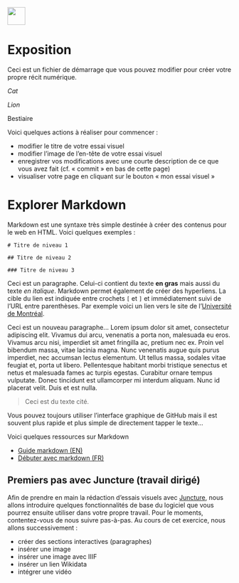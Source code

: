 <a href="https://juncture-digital.org"><img src="https://raw.githubusercontent.com/digitalArtHistory/recits-numeriques/main/images/btn_juncture.svg" style="height:40px"></a>

<param ve-config 
       title="depart" 
       banner="/images/ViennaDioscoridesFolio483vBirds.jpg" 
       layout="vertical">

# Exposition

Ceci est un fichier de démarrage que vous pouvez modifier pour créer votre propre récit numérique.

*Cat*
<param ve-image url="https://iiif.bodleian.ox.ac.uk/iiif/image/9f267396-1e58-45c3-b7fe-20a7570cb60a/full/1000,1566/0/default.jpg" /
       title="Cat"
>

*Lion*
<param ve-image url="https://iiif.bodleian.ox.ac.uk/iiif/image/5fd6efe8-e1bc-4477-8684-200bc11cbd6b/full/1000,1517/0/default.jpg" /
       title="Lion"
>

Bestiaire
<param ve-image manifest="https://iiif.bodleian.ox.ac.uk/iiif/manifest/e6ad6426-6ff5-4c33-a078-ca518b36ca49.json" seq="49"/>
<param ve-image manifest="https://iiif.bodleian.ox.ac.uk/iiif/manifest/e6ad6426-6ff5-4c33-a078-ca518b36ca49.json" seq="50"/>
<param ve-image manifest="https://iiif.bodleian.ox.ac.uk/iiif/manifest/e6ad6426-6ff5-4c33-a078-ca518b36ca49.json" seq="51"/>
<param ve-image manifest="https://iiif.bodleian.ox.ac.uk/iiif/manifest/e6ad6426-6ff5-4c33-a078-ca518b36ca49.json" seq="52"/>
<param ve-image manifest="https://iiif.bodleian.ox.ac.uk/iiif/manifest/e6ad6426-6ff5-4c33-a078-ca518b36ca49.json" seq="53"/>

Voici quelques actions à réaliser pour commencer :
- modifier le titre de votre essai visuel
- modifier l’image de l’en-tête de votre essai visuel
- enregistrer vos modifications avec une courte description de ce que vous avez fait (cf. « commit » en bas de cette page)
- visualiser votre page en cliquant sur le bouton « mon essai visuel »

# Explorer Markdown

Markdown est une syntaxe très simple destinée à créer des contenus pour le web en HTML. Voici quelques exemples :

```
# Titre de niveau 1

## Titre de niveau 2

### Titre de niveau 3
```

Ceci est un paragraphe. Celui-ci contient du texte **en gras** mais aussi du texte *en italique*. Markdown permet également de créer des hyperliens. La cible du lien est indiquée entre crochets `[` et `]` et immédiatement suivi de l’URL entre parenthèses. Par exemple voici un lien vers le site de l’[Université de Montréal](http://www.umontreal.ca).

Ceci est un nouveau paragraphe...  Lorem ipsum dolor sit amet, consectetur adipiscing elit. Vivamus dui arcu, venenatis a porta non, malesuada eu eros. Vivamus arcu nisi, imperdiet sit amet fringilla ac, pretium nec ex. Proin vel bibendum massa, vitae lacinia magna. Nunc venenatis augue quis purus imperdiet, nec accumsan lectus elementum. Ut tellus massa, sodales vitae feugiat et, porta ut libero. Pellentesque habitant morbi tristique senectus et netus et malesuada fames ac turpis egestas. Curabitur ornare tempus vulputate. Donec tincidunt est ullamcorper mi interdum aliquam. Nunc id placerat velit. Duis et est nulla. 

> Ceci est du texte cité.

Vous pouvez toujours utiliser l’interface graphique de GitHub mais il est souvent plus rapide et plus simple de directement tapper le texte...

Voici quelques ressources sur Markdown
- [Guide markdown (EN)](https://docs.github.com/en/get-started/writing-on-github/getting-started-with-writing-and-formatting-on-github/basic-writing-and-formatting-syntax)
- [Débuter avec markdown (FR)](https://programminghistorian.org/fr/lecons/debuter-avec-markdown)

## Premiers pas avec Juncture (travail dirigé)

Afin de prendre en main la rédaction d’essais visuels avec [Juncture](https://juncture-digital.org/), nous allons introduire quelques fonctionnalités de base du logiciel que vous pourrez ensuite utiliser dans votre propre travail. Pour le moments, contentez-vous de nous suivre pas-à-pas. Au cours de cet exercice, nous allons successivement :
- créer des sections interactives (paragraphes)
- insérer une image
- insérer une image avec IIIF
- insérer un lien Wikidata
- intégrer une vidéo





